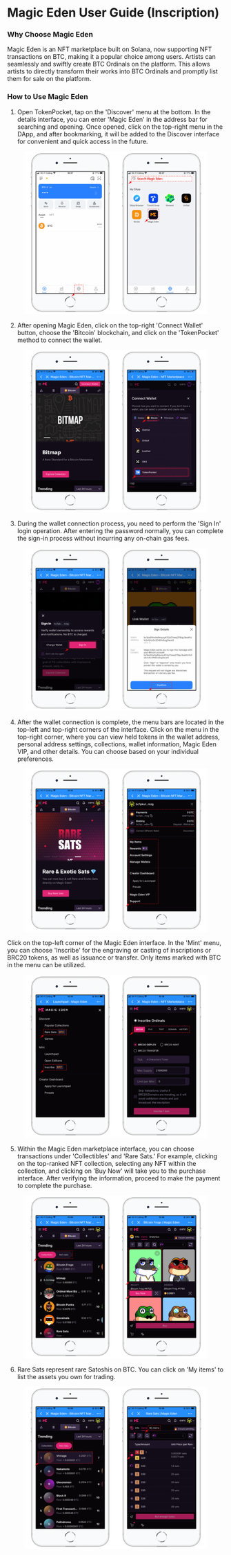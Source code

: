 # Magic Eden User Guide (Inscription)

### Why Choose Magic Eden  <a href="#0" id="0"></a>

Magic Eden is an NFT marketplace built on Solana, now supporting NFT transactions on BTC, making it a popular choice among users. Artists can seamlessly and swiftly create BTC Ordinals on the platform. This allows artists to directly transform their works into BTC Ordinals and promptly list them for sale on the platform.

### How to Use Magic Eden <a href="#1" id="1"></a>

1. Open TokenPocket, tap on the 'Discover' menu at the bottom. In the details interface, you can enter 'Magic Eden' in the address bar for searching and opening. Once opened, click on the top-right menu in the DApp, and after bookmarking, it will be added to the Discover interface for convenient and quick access in the future.

<figure><img src="../../.gitbook/assets/1 (1) (1).png" alt=""><figcaption></figcaption></figure>

2. After opening Magic Eden, click on the top-right 'Connect Wallet' button, choose the 'Bitcoin' blockchain, and click on the 'TokenPocket' method to connect the wallet.

<figure><img src="../../.gitbook/assets/2 (1) (1).png" alt=""><figcaption></figcaption></figure>

3. During the wallet connection process, you need to perform the 'Sign In' login operation. After entering the password normally, you can complete the sign-in process without incurring any on-chain gas fees.

<figure><img src="../../.gitbook/assets/3 (1).png" alt=""><figcaption></figcaption></figure>

4. After the wallet connection is complete, the menu bars are located in the top-left and top-right corners of the interface. Click on the menu in the top-right corner, where you can view held tokens in the wallet address, personal address settings, collections, wallet information, Magic Eden VIP, and other details. You can choose based on your individual preferences.

<figure><img src="../../.gitbook/assets/4 (1).png" alt=""><figcaption></figcaption></figure>

Click on the top-left corner of the Magic Eden interface. In the 'Mint' menu, you can choose 'Inscribe' for the engraving or casting of inscriptions or BRC20 tokens, as well as issuance or transfer. Only items marked with BTC in the menu can be utilized.

<figure><img src="../../.gitbook/assets/5 (1).png" alt=""><figcaption></figcaption></figure>

5. Within the Magic Eden marketplace interface, you can choose transactions under 'Collectibles' and 'Rare Sats.' For example, clicking on the top-ranked NFT collection, selecting any NFT within the collection, and clicking on 'Buy Now' will take you to the purchase interface. After verifying the information, proceed to make the payment to complete the purchase.

<figure><img src="../../.gitbook/assets/6 (1).png" alt=""><figcaption></figcaption></figure>

6. Rare Sats represent rare Satoshis on BTC. You can click on 'My items' to list the assets you own for trading.

<figure><img src="../../.gitbook/assets/7 (1).png" alt=""><figcaption></figcaption></figure>
